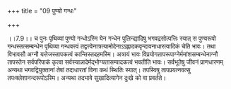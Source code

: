 +++
title = "09 पुण्यो गन्धः"

+++
  
  
।।7.9।। च पुनः पृथिव्यां पुण्यो गन्धोऽस्मि येन गन्धेन पुलिन्द्यादिषु
भगवद्रसोत्पत्तिः स्यात् स पुण्यरूपो गन्धस्तत्सम्बन्धेन पृथिव्या
गन्धवत्त्वं तद्वत्त्वेनात्रत्यामोदेनाऽऽह्लादकवृन्दावनाधारत्वादिकं चेति
भावः। तथा विभावसौ अग्नौ यत्तेजस्तापकत्वं कान्तिस्तदहमस्मि। अत्रायं भावः
विप्रयोगतापरूपाग्नेर्ममांशसम्बन्धेनाग्नौ तापस्तेन सर्वपरिपाकं कृत्वा
सर्वस्यान्नादेर्मद्भोग्यतासम्पादकत्वं भवतीति भावः। सर्वभूतेषु जीवनं
प्राणधारणम् अन्यथा भगवद्वियुक्तानां तेषां तदाधारतां विना कथं स्थितिः
स्यात्। तपस्विषु तापप्रयत्नवत्सु तपःक्लेशानन्दरूपोऽस्मि। अन्यथा तदभावे
सुखादित्यागेन दुःखे को वा प्रवर्तते।  
  
